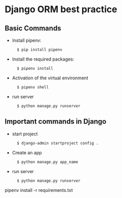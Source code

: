 # Django ORM best practice

## Basic Commands

- Install pipenv:

        $ pip install pipenv

- Install the required packages:

        $ pipenv install

- Activation of the virtual environment

        $ pipenv shell

- run server

        $ python manage.py runserver

## Important commands in Django

- start project

        $ django-admin startproject config .

- Create an app

        $ python manage.py app_name

- run server

        $ python manage.py runserver


pipenv install -r requirements.txt

